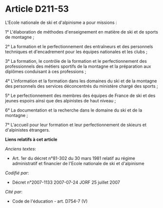 # Article D211-53

L'Ecole nationale de ski et d'alpinisme a pour missions :

1° L'élaboration de méthodes d'enseignement en matière de ski et de sports de montagne ;

2° La formation et le perfectionnement des entraîneurs et des personnels techniques et d'encadrement pour les équipes
nationales et les clubs ;

3° La formation, le contrôle de la formation et le perfectionnement des professionnels des métiers sportifs de la montagne et
la préparation aux diplômes conduisant à ces professions ;

4° L'information et la formation dans les domaines du ski et de la montagne des personnels des services déconcentrés du
ministère chargé des sports ;

5° Le perfectionnement des membres des équipes de France de ski et des jeunes espoirs ainsi que des alpinistes de haut
niveau ;

6° La documentation et la recherche dans le domaine du ski et de la montagne ;

7° L'accueil pour leur formation et leur perfectionnement de skieurs et d'alpinistes étrangers.

**Liens relatifs à cet article**

_Anciens textes_:

  - Art. 1er du décret n°81-302 du 30 mars 1981 relatif au régime administratif et financier de l'Ecole nationale de ski et d'alpinisme

_Codifié par_:

  - Décret n°2007-1133 2007-07-24 JORF 25 juillet 2007

_Cité par_:

  - Code de l'éducation - art. D754-7 (V)
